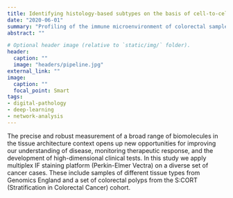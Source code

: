 ```yaml
---
title: Identifying histology-based subtypes on the basis of cell-to-cell interactions
date: "2020-06-01"
summary: "Profiling of the immune microenvironment of colorectal samples with multiplexed immunofluorescence images and graph neural networks."
abstract: ""

# Optional header image (relative to `static/img/` folder).
header: 
  caption: ""
  image: "headers/pipeline.jpg"
external_link: ""
image:
  caption: ""
  focal_point: Smart
tags:
- digital-pathology
- deep-learning
- network-analysis
---
```


The precise and robust measurement of a broad range of biomolecules in the tissue
architecture context opens up new opportunities for improving our understanding of disease,
monitoring therapeutic response, and the development of high-dimensional clinical tests. In
this study we apply multiplex IF staining platform (Perkin-Elmer Vectra) on a diverse set of
cancer cases. These include samples of different tissue types from Genomics England and a
set of colorectal polyps from the S:CORT (Stratification in Colorectal Cancer) cohort. 
